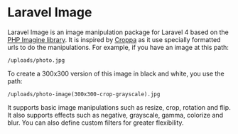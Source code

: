 # Laravel Image
Laravel Image is an image manipulation package for Laravel 4 based on the [PHP Imagine library](https://github.com/avalanche123/Imagine). It is inspired by [Croppa](https://github.com/BKWLD/croppa) as it use specially formatted urls to do the manipulations. For example, if you have an image at this path:

    /uploads/photo.jpg

To create a 300x300 version of this image in black and white, you use the path:

    /uploads/photo-image(300x300-crop-grayscale).jpg

It supports basic image manipulations such as resize, crop, rotation and flip. It also supports effects such as negative, grayscale, gamma, colorize and blur. You can also define custom filters for greater flexibility.